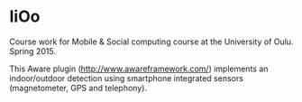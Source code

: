 # IiOo
Course work for Mobile &amp; Social computing course at the University of Oulu. Spring 2015.

This Aware plugin (http://www.awareframework.com/) implements an indoor/outdoor detection using smartphone integrated sensors (magnetometer, GPS and telephony).
